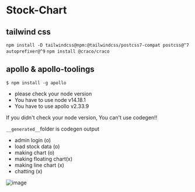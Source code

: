 # Stock-Chart

## tailwind css

`npm install -D tailwindcss@npm:@tailwindcss/postcss7-compat postcss@^7 autoprefixer@^9`
`npm install @craco/craco`

## apollo & apollo-toolings

`$ npm install -g apollo`

- please check your node version
- You have to use node v14.18.1
- You have to use apollo v2.33.9

If you didn't check your node version, You can't use codegen!!

`__generated__`folder is codegen output

- admin login (o)
- load stock data (o)
- making chart (o)
- making floating chart(x)
- making line chart (x)
- chatting (x)

![image](https://img1.daumcdn.net/thumb/R1280x0/?scode=mtistory2&fname=https%3A%2F%2Fblog.kakaocdn.net%2Fdn%2FUhjRS%2FbtrmtVKiQLS%2FobsDdKGpgK9cmb9VKWWe1k%2Fimg.png)
